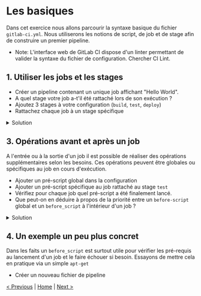 # Les basiques

Dans cet exercice nous allons parcourir la syntaxe basique du fichier `gitlab-ci.yml`.
Nous utiliserons les notions de script, de job et de stage afin de construire un premier pipeline.

* Note: 
L'interface web de GitLab CI dispose d'un linter permettant de valider la syntaxe du fichier de configuration. 
Chercher CI Lint.
    
## 1. Utiliser les jobs et les stages
    
* Créer un pipeline contenant un unique job affichant "Hello World". 
* A quel stage votre job a-t'il été rattaché lors de son exécution ? 
* Ajoutez 3 stages à votre configuration (`build`, `test`, `deploy`)
* Rattachez chaque job à un stage spécifique

<details><summary>Solution</summary>
<p>

```yaml
myJob:
  script:
    - echo "Hello World"
```

</p>
<p>

```yaml
stages:
  - build
  - test
  - deploy

myBuildJob:
  stage: build
  script:
    - echo "Running the build script"

myTestJob:
  stage: test
  script:
    - echo "Running the test script"

myDeployJob:
  stage: deploy
  script:
    - echo "Running the deploy script"
```

</p>
</details>

## 3. Opérations avant et après un job

A l'entrée ou à la sortie d'un job il est possible de réaliser des opérations supplémentaires selon les besoins.
Ces opérations peuvent être globales ou spécifiques au job en cours d'exécution.

* Ajouter un pré-script global dans la configuration
* Ajouter un pré-script spécifique au job rattaché au stage `test`
* Vérifiez pour chaque job quel pré-script a été finalement lancé.
* Que peut-on en déduire à propos de la priorité entre un `before-script` global et un `before_script` à l'intérieur d'un job ?

<details>
<summary>Solution</summary>
<p>

```yaml
stages:
  - build
  - test
  - deploy

before_script:
  - echo "Running the default before script"

myBuildJob:
  stage: build
  script:
    - echo "Running the build script"

myTestJob:
  stage: test
  before_script:
    - echo "Running the before script for myTestJob" 
  script:
    - echo "Running the first test script"
    
myDeployJob:
  stage: deploy
  script:
    - echo "Running the deploy script"
```
</p>
</details>

## 4. Un exemple un peu plus concret

Dans les faits un `before_script` est surtout utile pour vérifier les pré-requis au lancement d'un job et le faire échouer si besoin.
Essayons de mettre cela en pratique via un simple `apt-get`

* Créer un nouveau fichier de pipeline


[< Previous](../exercice_0/README.md) | [Home](../README.md) | [Next >](../exercice_2/README.md)